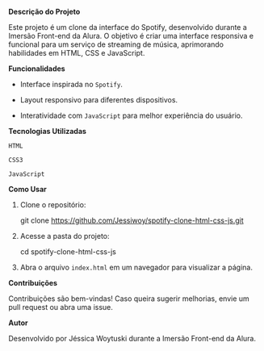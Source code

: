 **Descrição do Projeto**

Este projeto é um clone da interface do Spotify, desenvolvido durante a Imersão Front-end da Alura. O objetivo é criar uma interface responsiva e funcional para um serviço de streaming de música, aprimorando habilidades em HTML, CSS e JavaScript.


**Funcionalidades**

- Interface inspirada no `Spotify`.

- Layout responsivo para diferentes dispositivos.

- Interatividade com `JavaScript` para melhor experiência do usuário.


 **Tecnologias Utilizadas**

`HTML`

`CSS3`

`JavaScript`


**Como Usar**

1. Clone o repositório:

    git clone https://github.com/Jessiwoy/spotify-clone-html-css-js.git


2. Acesse a pasta do projeto:

    cd spotify-clone-html-css-js

3. Abra o arquivo `index.html` em um navegador para visualizar a página.


**Contribuições**

Contribuições são bem-vindas! Caso queira sugerir melhorias, envie um pull request ou abra uma issue.


**Autor**

Desenvolvido por Jéssica Woytuski durante a Imersão Front-end da Alura.